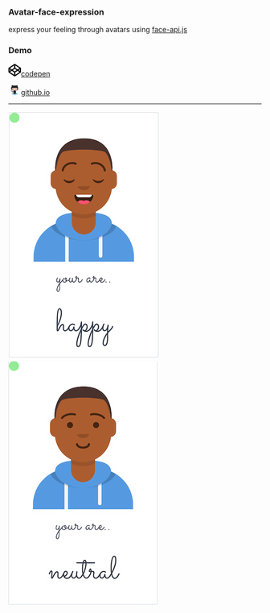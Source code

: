 ### Avatar-face-expression  

express your feeling through avatars using [face-api.js](https://github.com/justadudewhohacks/face-api.js?files=1)

### Demo  


 <a href="https://codepen.io/simhub/pen/RwbXzrj?editors=1000"><img
src="./img/info/codepen.png" alt="codepen" width="25">codepen</a>  

 <a href="https://simhub.github.io/avatar-face-expression/"><img
src="./img/info/octocat.png" alt="githubio" width="25">github.io </a>


--------------    

![avatar smile](./img/info/smile.png) 
![avatar neutral](./img/info/neutral.png)  





